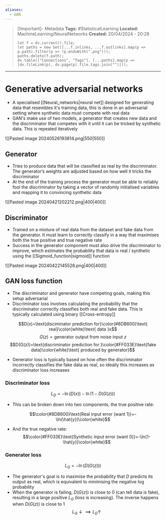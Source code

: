 ```yaml
---
aliases:
  - GAN
---
```


> [!important]- Metadata
> **Tags:** #StatisticalLearning 
> **Located:** MachineLearning/NeuralNetworks
> **Created:** 20/04/2024 - 20:28
> ```dataviewjs
> let f = dv.current().file;
> let paths = new Set([...f.inlinks, ...f.outlinks].map(p => p.path).filter(p => !p.endsWith(".png")));
> paths.delete(f.path);
> dv.table(["Connections", "Tags"], [...paths].map(p => [dv.fileLink(p), dv.page(p).file.tags.join("")]));
> ```

___
# Generative adversarial networks
- A specialised [[Neural_networks|neural net]] designed for generating data that resembles it's training data, this is done in an adversarial setting where synthetic data must compete with real data
- GAN's make use of two models, a generator that creates new data and the discriminator that competes with it until it can be tricked by synthetic data. This is repeated iteratively

![[Pasted image 20240526193814.png|550|550]]
## Generator
- Tries to produce data that will be classified as real by the discriminator. The generator’s weights are adjusted based on how well it tricks the discriminator
- At the end of the training process the generator must be able to reliably fool the discriminator by taking a vector of randomly initialised variables and mapping it to convincing synthetic data

![[Pasted image 20240421202212.png|400|400]]
## Discriminator
- Trained on a mixture of real data from the dataset and fake data from the generator. It must learn to correctly classify  in a way that maximises both the true positive and true negative rate
- Success in the generator component must also drive the discriminator to improve, which estimates the probability that data is real / synthetic using the [[Sigmoid_function|sigmoid]] function

![[Pasted image 20240422145528.png|400|400]]

## GAN loss function 
- The discriminator and generator have competing goals, making this setup adversarial
- Discriminator loss involves calculating the probability that the discriminator correctly classifies both real and fake data. This is typically calculated using binary [[Cross-entropy]]

$$D(x)=\text{disciminator prediction for}\color{#8DB600}\text{ real}\color{white}\text{ data }x$$
$$G(z)=\text{generator output from noise input }z$$
$$D(G(z))=\text{discriminator prediction for }\color{#FF033E}\text{fake data}\color{white}\text{ produced by generator}$$
- Generator loss is typically based on how often the discriminator incorrectly classifies the fake data as real, so ideally this increases as discriminator loss increases 
### Discriminator loss 

$$L_{D}=-\ln(D(x))-\ln(1-D(G(z)))$$
- This can be broken down into two components, the true positive rate: 

$$\color{#8DB600}\text{Real input error (want 1)}=-\ln(\hat{y})\color{white}$$
- And the true negative rate: 
$$\color{#FF033E}\text{Synthetic input error (want 0)}=-\ln(1-\hat{y})\color{white}$$

### Generator loss 
$$L_{G}=-\ln(D(G(z)))$$

- The generator's goal is to maximise the probability that $D$ predicts its output as real, which is equivalent to minimising the negative log probability
- When the generator is failing, $D(G(z))$ is close to 0 (can tell data is fake), resulting in a large positive  $L_{G}$ (loss is increasing). The inverse happens when $D(G(z))$ is close to 1
$$L_{G}\downarrow \implies L_{D}\uparrow $$